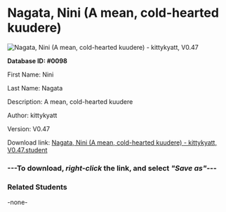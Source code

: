# Nagata, Nini (A mean, cold-hearted kuudere)

<img src="Files/Nagata, Nini (A mean, cold-hearted kuudere).png" title="Nagata, Nini (A mean, cold-hearted kuudere) - kittykyatt, V0.47">

**Database ID: #0098**

First Name: Nini

Last Name: Nagata

Description: A mean, cold-hearted kuudere

Author: kittykyatt

Version: V0.47

Download link: <a href="https://raw.githubusercontent.com/Arbiter1223/Daigaku-Gurashi-Custom-Students/master/Files/Student Files/Nagata%2C%20Nini%20(A%20mean%2C%20cold-hearted%20kuudere)%20-%20kittykyatt%2C%20V0.47.student">Nagata, Nini (A mean, cold-hearted kuudere) - kittykyatt, V0.47.student</a>

### ---**To download, _right-click_ the link, and select _"Save as"_**---

### Related Students

-none-
